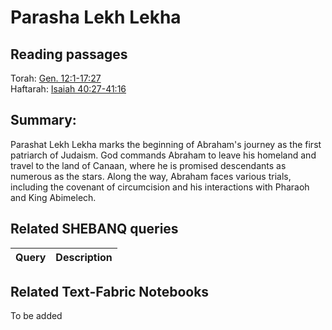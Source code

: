 # Parasha Lekh Lekha

## Reading passages

Torah: [Gen. 12:1-17:27](https://www.stepbible.org/?q=version=NASB2020|reference=Gen.12:1-17:27&options=HNVUG)<br>
Haftarah: [Isaiah 40:27-41:16](https://www.stepbible.org/?q=version=NASB2020|reference=Isa.40:27-41:16&options=HNVUG)

## Summary:
Parashat Lekh Lekha marks the beginning of Abraham's journey as the first patriarch of Judaism. God commands Abraham to leave his homeland and travel to the land of Canaan, where he is promised descendants as numerous as the stars. Along the way, Abraham faces various trials, including the covenant of circumcision and his interactions with Pharaoh and King Abimelech.

## Related SHEBANQ queries

Query | Description
--- | ---


## Related Text-Fabric Notebooks

To be added
